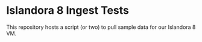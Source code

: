 # Islandora 8 Ingest Tests #

This repository hosts a script (or two) to pull sample data for our Islandora 8 VM.
